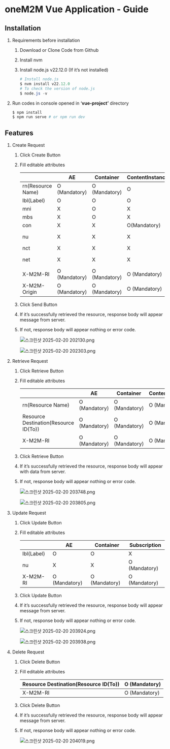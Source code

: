 # oneM2M Vue Application - Guide

## Installation

1. Requirements before installation
    1. Download or Clone Code from Github
    2. Install nvm
    3. Install node.js v22.12.0 (If it’s not installed)
        
        ```powershell
        # Install node.js
        $ nvm install v22.12.0
        # To check the version of node.js
        $ node.js -v
        ```
        
2. Run codes in console opened in ‘**vue-project’** directory
    
    ```powershell
    $ npm install
    $ npm run serve # or npm run dev
    ```
    

## Features

1. Create Request
    1. Click Create Button
    2. Fill editable attributes
        
        
        |  | AE | Container | ContentInstance | Subscription |
        | --- | --- | --- | --- | --- |
        | rn(Resource Name) | O (Mandatory) | O (Mandatory) | O | O (Mandatory) |
        | lbl(Label) | O | O | O | X |
        | mni | X | O | X | X |
        | mbs | X | O | X | X |
        | con | X | X | O(Mandatory) | X |
        | nu | X | X | X | O (Mandatory) |
        | nct | X | X | X | O |
        | net | X | X | X | O (Mandatory) |
        | X-M2M-RI | O (Mandatory) | O (Mandatory) | O (Mandatory) | O (Mandatory) |
        | X-M2M-Origin | O (Mandatory) | O (Mandatory) | O (Mandatory) | O (Mandatory) |
    3. Click Send Button
    4. If it’s successfully retrieved the resource, response body will appear message from server. 
    5. If not, response body will appear nothing or error code.
        
        ![스크린샷 2025-02-20 202130.png](/oneM2M_Vue_Application/Images/6199568f-ee29-43d6-ab5e-a8f68c550d7b.png)
        
        ![스크린샷 2025-02-20 202303.png](/oneM2M_Vue_Application/Images/7e89b5ce-3205-418b-996b-a8785aab7daa.png)
        
2. Retrieve Request
    1. Click Retrieve Button
    2. Fill editable attributes
        
        
        |  | AE | Container | ContentInstance | Subscription |
        | --- | --- | --- | --- | --- |
        | rn(Resource Name) | O (Mandatory) | O (Mandatory) | O (Mandatory) | O (Mandatory) |
        | Resource Destination(Resource ID(To)) | O (Mandatory) | O (Mandatory) | O (Mandatory) | O (Mandatory) |
        | X-M2M-RI | O (Mandatory) | O (Mandatory) | O (Mandatory) | O (Mandatory) |
    3. Click Retrieve Button
    4. If it’s successfully retrieved the resource, response body will appear with data from server. 
    5. If not, response body will appear nothing or error code.
        
        ![스크린샷 2025-02-20 203748.png](/oneM2M_Vue_Application/Images/%EC%8A%A4%ED%81%AC%EB%A6%B0%EC%83%B7_2025-02-20_203748.png)
        
        ![스크린샷 2025-02-20 203805.png](/oneM2M_Vue_Application/Images/%EC%8A%A4%ED%81%AC%EB%A6%B0%EC%83%B7_2025-02-20_203805.png)
        
3. Update Request
    1. Click Update Button
    2. Fill editable attributes
        
        
        |  | AE | Container | Subscription |
        | --- | --- | --- | --- |
        | lbl(Label) | O | O | X |
        | nu | X | X | O (Mandatory) |
        | X-M2M-RI | O (Mandatory) | O (Mandatory) | O (Mandatory) |
    3. Click Update Button
    4. If it’s successfully retrieved the resource, response body will appear message from server. 
    5. If not, response body will appear nothing or error code.
        
        ![스크린샷 2025-02-20 203924.png](/oneM2M_Vue_Application/Images/%EC%8A%A4%ED%81%AC%EB%A6%B0%EC%83%B7_2025-02-20_203924.png)
        
        ![스크린샷 2025-02-20 203938.png](/oneM2M_Vue_Application/Images/%EC%8A%A4%ED%81%AC%EB%A6%B0%EC%83%B7_2025-02-20_203938.png)
        
4. Delete Request
    1. Click Delete Button
    2. Fill editable attributes
        
        
        | Resource Destination(Resource ID(To)) | O (Mandatory) |
        | --- | --- |
        | X-M2M-RI | O (Mandatory) |
    3. Click Delete Button
    4. If it’s successfully retrieved the resource, response body will appear message from server. 
    5. If not, response body will appear nothing or error code.
        
        ![스크린샷 2025-02-20 204019.png](/oneM2M_Vue_Application/Images/%EC%8A%A4%ED%81%AC%EB%A6%B0%EC%83%B7_2025-02-20_204019.png)